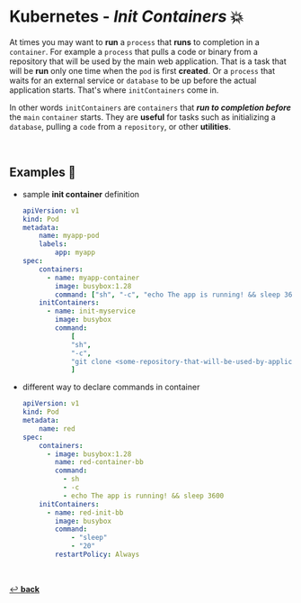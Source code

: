 # **Kubernetes** - ***Init Containers*** 💥

At times you may want to **run** a `process` that **runs** to completion in a `container`. For example a `process` that pulls a code or binary from a repository that will be used by the main web application. That is a task that will be **run** only one time when the `pod` is first **created**. Or a `process` that waits for an external service or `database` to be up before the actual application starts. That's where `initContainers` come in.

In other words `initContainers` are `containers` that ***run to completion before*** the `main` `container` starts. They are **useful** for tasks such as initializing a `database`, pulling a `code` from a `repository`, or other **utilities**.

<br>

## **Examples** 🧩

* sample **init container** definition

    ```yaml
    apiVersion: v1
    kind: Pod
    metadata:
        name: myapp-pod
        labels:
            app: myapp
    spec:
        containers:
          - name: myapp-container
            image: busybox:1.28
            command: ["sh", "-c", "echo The app is running! && sleep 3600"]
        initContainers:
          - name: init-myservice
            image: busybox
            command:
                [
                "sh",
                "-c",
                "git clone <some-repository-that-will-be-used-by-application> ;",
                ]
    ```

* different way to declare commands in container

    ```yaml
    apiVersion: v1
    kind: Pod
    metadata:
        name: red
    spec:
        containers:
          - image: busybox:1.28
            name: red-container-bb
            command:
              - sh
              - -c
              - echo The app is running! && sleep 3600
        initContainers:
          - name: red-init-bb
            image: busybox
            command:
                - "sleep"
                - "20"
            restartPolicy: Always
    ```

<br />

[↩️ **back**](../)

